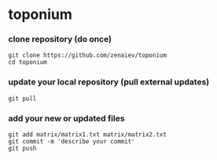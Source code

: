 # toponium

### clone repository (do once)

```
git clone https://github.com/zenaiev/toponium
cd toponium
```

### update your local repository (pull external updates)

```
git pull
```

### add your new or updated files

```
git add matrix/matrix1.txt matrix/matrix2.txt
git commit -m 'describe your commit'
git push
```
